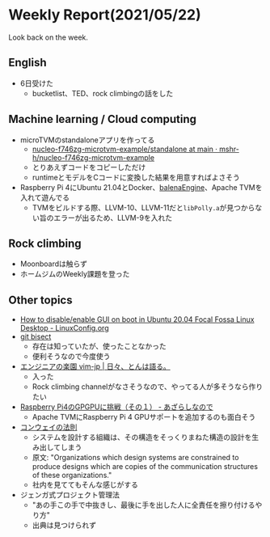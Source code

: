 # Weekly Report(2021/05/22)


Look back on the week.

## English

- 6日受けた
    - bucketlist、TED、rock climbingの話をした

## Machine learning / Cloud computing

- microTVMのstandaloneアプリを作ってる
    - [nucleo-f746zg-microtvm-example/standalone at main · mshr-h/nucleo-f746zg-microtvm-example](https://github.com/mshr-h/nucleo-f746zg-microtvm-example/tree/main/standalone)
    - とりあえずコードをコピーしただけ
    - runtimeとモデルをCコードに変換した結果を用意すればよさそう
- Raspberry Pi 4にUbuntu 21.04とDocker、[balenaEngine](https://www.balena.io/engine/)、Apache TVMを入れて遊んでる
    - TVMをビルドする際、LLVM-10、LLVM-11だと`libPolly.a`が見つからない旨のエラーが出るため、LLVM-9を入れた

## Rock climbing

- Moonboardは触らず
- ホームジムのWeekly課題を登った

## Other topics

- [How to disable/enable GUI on boot in Ubuntu 20.04 Focal Fossa Linux Desktop - LinuxConfig.org](https://linuxconfig.org/how-to-disable-enable-gui-on-boot-in-ubuntu-20-04-focal-fossa-linux-desktop)
- [git bisect](https://git-scm.com/docs/git-bisect)
    - 存在は知っていたが、使ったことなかった
    - 便利そうなので今度使う
- [エンジニアの楽園 vim-jp | 日々、とんは語る。](https://blog.tomoya.dev/posts/vim-jp-is-a-paradise-for-engineers/)
    - 入った
    - Rock climbing channelがなさそうなので、やってる人が多そうなら作りたい
- [Raspberry Pi4のGPGPUに挑戦（その１） - あざらしなので](https://taiki-azrs.hatenablog.com/entry/2021/05/18/190052)
    - Apache TVMにRaspberry Pi 4 GPUサポートを追加するのも面白そう
- [コンウェイの法則](https://ja.wikipedia.org/wiki/%E3%83%A1%E3%83%AB%E3%83%B4%E3%82%A3%E3%83%B3%E3%83%BB%E3%82%B3%E3%83%B3%E3%82%A6%E3%82%A7%E3%82%A4)
    - システムを設計する組織は、その構造をそっくりまねた構造の設計を生み出してしまう
    - 原文: "Organizations which design systems are constrained to produce designs which are copies of the communication structures of these organizations."
    - 社内を見ててもそんな感じがする
- ジェンガ式プロジェクト管理法
    - "あの手この手で中抜きし、最後に手を出した人に全責任を擦り付けるやり方"
    - 出典は見つけられず

